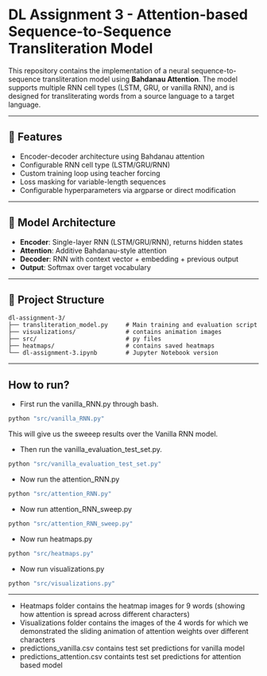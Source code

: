 # DL Assignment 3 - Attention-based Sequence-to-Sequence Transliteration Model

This repository contains the implementation of a neural sequence-to-sequence transliteration model using **Bahdanau Attention**. The model supports multiple RNN cell types (LSTM, GRU, or vanilla RNN), and is designed for transliterating words from a source language to a target language.

---

## 📌 Features

- Encoder-decoder architecture using Bahdanau attention
- Configurable RNN cell type (LSTM/GRU/RNN)
- Custom training loop using teacher forcing
- Loss masking for variable-length sequences
- Configurable hyperparameters via argparse or direct modification

---

## 🧠 Model Architecture

- **Encoder**: Single-layer RNN (LSTM/GRU/RNN), returns hidden states
- **Attention**: Additive Bahdanau-style attention
- **Decoder**: RNN with context vector + embedding + previous output
- **Output**: Softmax over target vocabulary

---
## 📁 Project Structure

```
dl-assignment-3/
├── transliteration_model.py     # Main training and evaluation script
├── visualizations/              # contains animation images
├── src/                         # py files
├── heatmaps/                    # contains saved heatmaps
└── dl-assignment-3.ipynb        # Jupyter Notebook version
```
---
## How to run?

- First run the vanilla_RNN.py through bash.
```bash
python "src/vanilla_RNN.py"
```
This will give us the sweeep results over the Vanilla RNN model.

- Then run the vanilla_evaluation_test_set.py.
```bash
python "src/vanilla_evaluation_test_set.py"
```

- Now run the attention_RNN.py

```bash
python "src/attention_RNN.py"
```

- Now run attention_RNN_sweep.py
```bash
python "src/attention_RNN_sweep.py"
```
- Now run heatmaps.py
```bash
python "src/heatmaps.py"
```
- Now run visualizations.py
```bash
python "src/visualizations.py"
```
---
- Heatmaps folder contains the heatmap images for 9 words (showing how attention is spread across different characters)
- Visualizations folder contains the images of the 4 words for which we demonstrated the sliding animation of attention weights over different characters
- predictions_vanilla.csv contains test set predictions for vanilla model
- predictions_attention.csv containts test set predictions for attention based model
